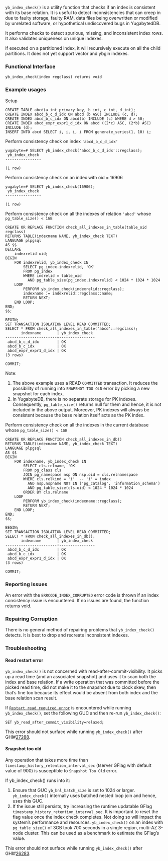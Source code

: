 `yb_index_check()` is a utility function that checks if an index is consistent with its base relation. It is useful to detect inconsistencies that can creep in due to faulty storage, faulty RAM, data files being overwritten or modified by unrelated software, or hypothetical undiscovered bugs in YugabytedDB.

It performs checks to detect spurious, missing, and inconsistent index rows. It also validates uniqueness on unique indexes.

If executed on a partitioned index, it will recursively execute on all the child partitions. It does not yet support vector and ybgin indexes.

### Functional Interface

`yb_index_check(index regclass) returns void`

### Example usages

Setup

```
CREATE TABLE abcd(a int primary key, b int, c int, d int);
CREATE INDEX abcd_b_c_d_idx ON abcd (b ASC) INCLUDE (c, d);
CREATE INDEX abcd_b_c_idx ON abcd(b) INCLUDE (c) WHERE d > 50;
CREATE INDEX abcd_expr_expr1_d_idx ON abcd ((2*c) ASC, (2*b) ASC) INCLUDE (d);
INSERT INTO abcd SELECT i, i, i, i FROM generate_series(1, 10) i;
```

Perform consistency check on index `'abcd_b_c_d_idx'`

```
yugabyte=# SELECT yb_index_check('abcd_b_c_d_idx'::regclass);
 yb_index_check 
----------------
 
(1 row)
```

Perform consistency check on an index with oid \= 16906

```
yugabyte=# SELECT yb_index_check(16906);
 yb_index_check 
----------------
 
(1 row)
```

Perform consistency check on all the indexes of relation `'abcd'` whose `pg_table_size() < 1GB`

```
CREATE OR REPLACE FUNCTION check_all_indexes_in_table(table_oid regclass)
RETURNS TABLE(indexname NAME, yb_index_check TEXT)
LANGUAGE plpgsql
AS $$
DECLARE
    indexrelid oid;
BEGIN
    FOR indexrelid, yb_index_check IN
        SELECT pg_index.indexrelid, 'OK'
        FROM pg_index
        WHERE indrelid = table_oid
          AND pg_table_size(pg_index.indexrelid) < 1024 * 1024 * 1024
    LOOP
        PERFORM yb_index_check(indexrelid::regclass);
        indexname := indexrelid::regclass::name;
        RETURN NEXT;
    END LOOP;
END;
$$;

BEGIN;
SET TRANSACTION ISOLATION LEVEL READ COMMITTED;
SELECT * FROM check_all_indexes_in_table('abcd'::regclass);
       indexname       | yb_index_check 
-----------------------+----------------
 abcd_b_c_d_idx        | OK
 abcd_b_c_idx          | OK
 abcd_expr_expr1_d_idx | OK
(3 rows)

COMMIT;
```

Note:

1. The above example uses a READ `COMMITTED` transaction. It reduces the possibility of running into `SNAPSHOT TOO OLD` error by picking a new snapshot for each index.  
2. In YugabyteDB, there is no separate storage for PK indexes. Consequently, `pg_table_size()` returns null for them and hence, it is not included in the above output. Moreover, PK indexes will always be consistent because the base relation itself acts as the PK index. 

Perform consistency check on all the indexes in the current database whose  `pg_table_size() < 1GB`

```
CREATE OR REPLACE FUNCTION check_all_indexes_in_db()
RETURNS TABLE(indexname NAME, yb_index_check TEXT)
LANGUAGE plpgsql
AS $$
BEGIN
    FOR indexname, yb_index_check IN
        SELECT cls.relname, 'OK'
        FROM pg_class cls
        JOIN pg_namespace nsp ON nsp.oid = cls.relnamespace
        WHERE cls.relkind = 'i'  -- 'i' = index
          AND nsp.nspname NOT IN ('pg_catalog', 'information_schema')
          AND pg_table_size(cls.oid) < 1024 * 1024 * 1024
        ORDER BY cls.relname
    LOOP
        PERFORM yb_index_check(indexname::regclass);
        RETURN NEXT;
    END LOOP;
END;
$$;

BEGIN;
SET TRANSACTION ISOLATION LEVEL READ COMMITTED;
SELECT * FROM check_all_indexes_in_db();
       indexname       | yb_index_check 
-----------------------+----------------
 abcd_b_c_d_idx        | OK
 abcd_b_c_idx          | OK
 abcd_expr_expr1_d_idx | OK
(3 rows)

COMMIT;
```

### Reporting Issues

An error with the `ERRCODE_INDEX_CORRUPTED` error code is thrown if an index consistency issue is encountered. If no issues are found, the function returns void.

### Repairing Corruption

There is no general method of repairing problems that `yb_index_check()` detects. It is best to drop and recreate inconsistent indexes.

### Troubleshooting

#### Read restart error

`yb_index_check()` is not concerned with read-after-commit-visibility. It picks up a read time (and an associated snapshot) and uses it to scan both the index and base relation. If a write operation that was committed before the picked read time, did not make it to the snapshot due to clock skew, then that’s fine too because its effect would be absent from both index and the base relation scan result.

If [`Restart read required error`](https://docs.yugabyte.com/preview/architecture/transactions/read-restart-error/) is encountered while running `yb_index_check()`, set the following GUC and then re-run `yb_index_check()`:

```
SET yb_read_after_commit_visibility=relaxed;
```

This error should not surface while running `yb_index_check()` after GHI\#[27288](https://github.com/yugabyte/yugabyte-db/issues/27288).

#### Snapshot too old

Any operation that takes more time than `timestamp_history_retention_interval_sec` (tserver GFlag with default value of 900\) is susceptible to `Snapshot Too Old` error.

If yb\_index\_check() runs into it:

1. Ensure that GUC `yb_bnl_batch_size` is set to 1024 or larger. `yb_index_check()` internally uses batched nested loop join and hence, uses this GUC.  
2. If the issue still persists, try increasing the runtime updatable GFlag `timestamp_history_retention_interval_sec`. It is important to reset the flag value once the index check completes. Not doing so will impact the system’s performance and resources. `yb_index_check()` on an index with `pg_table_size()` of 3GB took 700 seconds in a single region, multi-AZ 3-node cluster. This can be used as a benchmark to estimate the GFlag’s value.

This error should not surface while running `yb_index_check()` after GHI\#[26283](https://github.com/yugabyte/yugabyte-db/issues/26283).

### 

